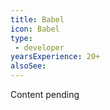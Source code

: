 ```yaml
---
title: Babel
icon: Babel
type:
 - developer
yearsExperience: 20+
alsoSee:
---
```


Content pending
